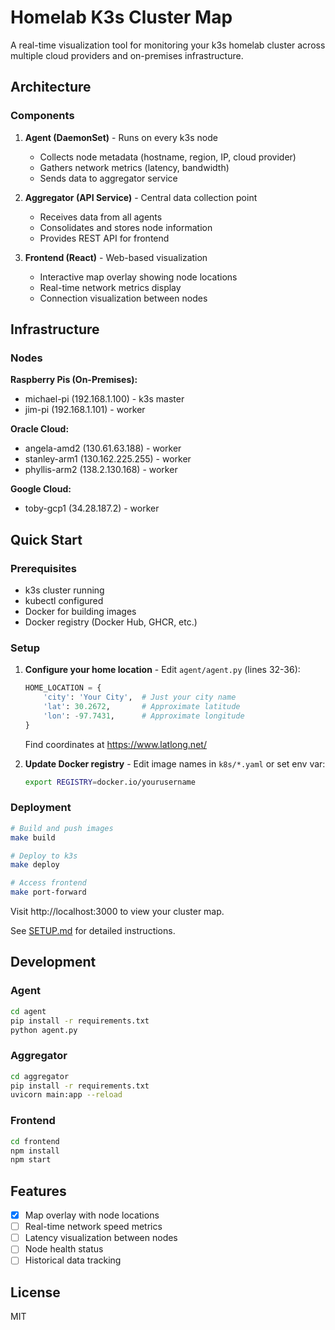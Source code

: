 # Homelab K3s Cluster Map

A real-time visualization tool for monitoring your k3s homelab cluster across multiple cloud providers and on-premises infrastructure.

## Architecture

### Components

1. **Agent (DaemonSet)** - Runs on every k3s node
   - Collects node metadata (hostname, region, IP, cloud provider)
   - Gathers network metrics (latency, bandwidth)
   - Sends data to aggregator service

2. **Aggregator (API Service)** - Central data collection point
   - Receives data from all agents
   - Consolidates and stores node information
   - Provides REST API for frontend

3. **Frontend (React)** - Web-based visualization
   - Interactive map overlay showing node locations
   - Real-time network metrics display
   - Connection visualization between nodes

## Infrastructure

### Nodes

**Raspberry Pis (On-Premises):**
- michael-pi (192.168.1.100) - k3s master
- jim-pi (192.168.1.101) - worker

**Oracle Cloud:**
- angela-amd2 (130.61.63.188) - worker
- stanley-arm1 (130.162.225.255) - worker
- phyllis-arm2 (138.2.130.168) - worker

**Google Cloud:**
- toby-gcp1 (34.28.187.2) - worker

## Quick Start

### Prerequisites
- k3s cluster running
- kubectl configured
- Docker for building images
- Docker registry (Docker Hub, GHCR, etc.)

### Setup

1. **Configure your home location** - Edit `agent/agent.py` (lines 32-36):
   ```python
   HOME_LOCATION = {
       'city': 'Your City',  # Just your city name
       'lat': 30.2672,       # Approximate latitude
       'lon': -97.7431,      # Approximate longitude
   }
   ```
   Find coordinates at https://www.latlong.net/

2. **Update Docker registry** - Edit image names in `k8s/*.yaml` or set env var:
   ```bash
   export REGISTRY=docker.io/yourusername
   ```

### Deployment

```bash
# Build and push images
make build

# Deploy to k3s
make deploy

# Access frontend
make port-forward
```

Visit http://localhost:3000 to view your cluster map.

See [SETUP.md](SETUP.md) for detailed instructions.

## Development

### Agent
```bash
cd agent
pip install -r requirements.txt
python agent.py
```

### Aggregator
```bash
cd aggregator
pip install -r requirements.txt
uvicorn main:app --reload
```

### Frontend
```bash
cd frontend
npm install
npm start
```

## Features

- [x] Map overlay with node locations
- [ ] Real-time network speed metrics
- [ ] Latency visualization between nodes
- [ ] Node health status
- [ ] Historical data tracking

## License

MIT
